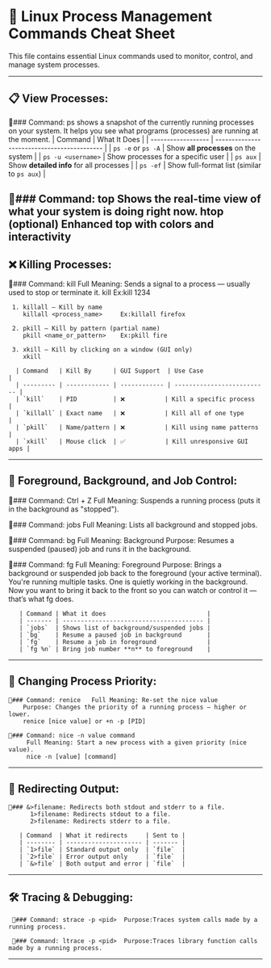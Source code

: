 # 🧠 Linux Process Management Commands Cheat Sheet

This file contains essential Linux commands used to monitor, control, and manage system processes.

---

## 📋 View Processes:

🔹### Command: ps
    shows a snapshot of the currently running processes on your system. It helps you see what programs (processes) are running at the moment.
| Command            | What It Does                                |
| ------------------ | ------------------------------------------- |
| `ps -e` or `ps -A` | Show **all processes** on the system        |
| `ps -u <username>` | Show processes for a specific user          |
| `ps aux`           | Show **detailed info** for all processes    |
| `ps -ef`           | Show full-format list (similar to `ps aux`) |

 🔹### Command: top
     Shows the real-time view of what your system is doing right now.
     htop (optional) Enhanced top with colors and interactivity
 ---
## ❌ Killing Processes:

 🔹### Command: kill
     Full Meaning: Sends a signal to a process — usually used to stop or terminate it.
     kill <PID>        Ex:kill 1234

     1. killall – Kill by name
        killall <process_name>     Ex:killall firefox

     2. pkill – Kill by pattern (partial name)
        pkill <name_or_pattern>    Ex:pkill fire

     3. xkill – Kill by clicking on a window (GUI only)
        xkill

      | Command   | Kill By      | GUI Support  | Use Case                   |
      | --------- | ------------ | ------------ | -------------------------- |
      | `kill`    | PID          | ❌           | Kill a specific process    |
      | `killall` | Exact name   | ❌           | Kill all of one type       |
      | `pkill`   | Name/pattern | ❌           | Kill using name patterns   |
      | `xkill`   | Mouse click  | ✅           | Kill unresponsive GUI apps |
 ---
 ## 🚦 Foreground, Background, and Job Control:

   🔹### Command: Ctrl + Z   Full Meaning: Suspends a running process (puts it in the background as "stopped").

   🔹### Command: jobs   Full Meaning: Lists all background and stopped jobs.

   🔹### Command: bg   Full Meaning: Background
       Purpose: Resumes a suspended (paused) job and runs it in the background.

   🔹### Command: fg   Full Meaning: Foreground
       Purpose: Brings a background or suspended job back to the foreground (your active terminal).
       You're running multiple tasks. One is quietly working in the background.
       Now you want to bring it back to the front so you can watch or control it — that’s what fg does.

       | Command | What it does                            |
       | ------- | --------------------------------------- |
       | `jobs`  | Shows list of background/suspended jobs |
       | `bg`    | Resume a paused job in background       |
       | `fg`    | Resume a job in foreground              |
       | `fg %n` | Bring job number **n** to foreground    |
 ---
   ## 🎯 Changing Process Priority:

    🔹### Command: renice   Full Meaning: Re-set the nice value
        Purpose: Changes the priority of a running process — higher or lower.
        renice [nice value] or +n -p [PID]

    🔹### Command: nice -n value command
         Full Meaning: Start a new process with a given priority (nice value).
         nice -n [value] [command]       
 ---
   ## 📁 Redirecting Output:
 
    🔹### &>filename: Redirects both stdout and stderr to a file.
          1>filename: Redirects stdout to a file.
          2>filename: Redirects stderr to a file. 

       | Command  | What it redirects     | Sent to |
       | -------- | --------------------- | ------- |
       | `1>file` | Standard output only  | `file`  |
       | `2>file` | Error output only     | `file`  |
       | `&>file` | Both output and error | `file`  |
 ---
   ## 🛠️ Tracing & Debugging:

     🔹### Command: strace -p <pid>  Purpose:Traces system calls made by a running process.

     🔹### Command: ltrace -p <pid>  Purpose:Traces library function calls made by a running process.
 ---




